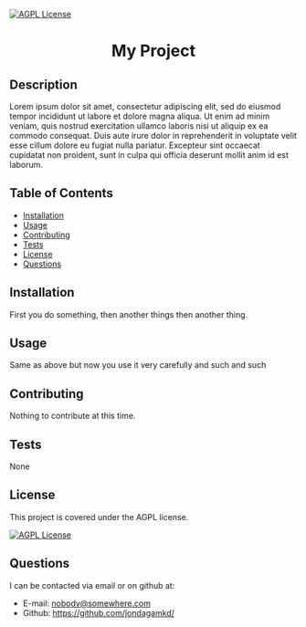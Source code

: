 [![AGPL License](https://img.shields.io/badge/license-AGPL-blue.svg)](http://www.gnu.org/licenses/agpl-3.0)
<br />
<p align="center">
  <h1 align="center">My Project</h1>
</p>

## Description 

Lorem ipsum dolor sit amet, consectetur adipiscing elit, sed do eiusmod tempor incididunt ut labore et dolore magna aliqua. Ut enim ad minim veniam, quis nostrud exercitation ullamco laboris nisi ut aliquip ex ea commodo consequat. Duis aute irure dolor in reprehenderit in voluptate velit esse cillum dolore eu fugiat nulla pariatur. Excepteur sint occaecat cupidatat non proident, sunt in culpa qui officia deserunt mollit anim id est laborum.


## Table of Contents

* [Installation](#installation)
* [Usage](#usage)
* [Contributing](#contributing)
* [Tests](#tests)
* [License](#license)
* [Questions](#questions)


## Installation

First you do something, then another things then another thing.


## Usage 

Same as above but now you use it very carefully and such and such


## Contributing

Nothing to contribute at this time.


## Tests

None


## License

This project is covered under the AGPL license.

[![AGPL License](https://img.shields.io/badge/license-AGPL-blue.svg)](http://www.gnu.org/licenses/agpl-3.0)


## Questions

I can be contacted via email or on github at:

* E-mail: nobody@somewhere.com
* Github: https://github.com/jondagamkd/


